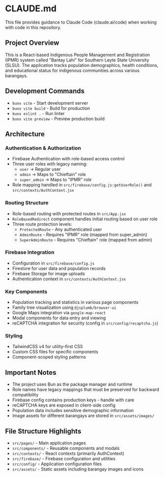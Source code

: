 # CLAUDE.md

This file provides guidance to Claude Code (claude.ai/code) when working with code in this repository.

## Project Overview

This is a React-based Indigenous People Management and Registration (IPMR) system called "Bantay Lahi" for Southern Leyte State University (SLSU). The application tracks population demographics, health conditions, and educational status for indigenous communities across various barangays.

## Development Commands

- `bunx vite` - Start development server
- `bunx vite build` - Build for production
- `bunx eslint .` - Run linter
- `bunx vite preview` - Preview production build

## Architecture

### Authentication & Authorization
- Firebase Authentication with role-based access control
- Three user roles with legacy naming:
  - `user` → Regular user
  - `admin` → Maps to "Chieftain" role
  - `super_admin` → Maps to "IPMR" role
- Role mapping handled in `src/firebase/config.js:getUserRole()` and `src/contexts/AuthContext.jsx`

### Routing Structure
- Role-based routing with protected routes in `src/App.jsx`
- `RoleBasedRedirect` component handles initial routing based on user role
- Three route protection levels:
  - `ProtectedRoute` - Any authenticated user
  - `AdminRoute` - Requires "IPMR" role (mapped from super_admin)
  - `SuperAdminRoute` - Requires "Chieftain" role (mapped from admin)

### Firebase Integration
- Configuration in `src/firebase/config.js`
- Firestore for user data and population records
- Firebase Storage for image uploads
- Authentication context in `src/contexts/AuthContext.jsx`

### Key Components
- Population tracking and statistics in various page components
- Family tree visualization using `@jsplumb/browser-ui`
- Google Maps integration via `google-map-react`
- Modal components for data entry and viewing
- reCAPTCHA integration for security (config in `src/config/recaptcha.js`)

### Styling
- TailwindCSS v4 for utility-first CSS
- Custom CSS files for specific components
- Component-scoped styling patterns

## Important Notes

- The project uses Bun as the package manager and runtime
- Role names have legacy mappings that must be preserved for backward compatibility
- Firebase config contains production keys - handle with care
- reCAPTCHA keys are exposed in client-side config
- Population data includes sensitive demographic information
- Image assets for different barangays are stored in `src/assets/images/`

## File Structure Highlights

- `src/pages/` - Main application pages
- `src/components/` - Reusable components and modals
- `src/contexts/` - React contexts (primarily AuthContext)
- `src/firebase/` - Firebase configuration and utilities
- `src/config/` - Application configuration files
- `src/assets/` - Static assets including barangay images and icons